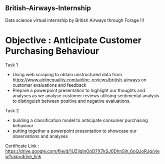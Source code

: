 ## British-Airways-Internship 
Data science virtual internship by British Airways through Forage !!!

# Objective : Anticipate Customer Purchasing Behaviour

Task 1
-  Using web scraping to obtain unstructured data from https://www.airlinequality.com/airline-reviews/british-airways on customer evaluations and feedback
-  Prepare a powerpoint presentation to highlight our thoughts and analyses as we analyse customer reviews utilising sentimental analysis to distinguish between positive and negative evaluations.


Task 2 
-  building a classification model to anticipate consumer purchasing behaviour
-  putting together a powerpoint presentation to showcase our observations and analyses


Certificate Link : https://drive.google.com/file/d/1UZjlglnOoD7X7kSJ0DhnSih_6oQJoRJg/view?usp=drive_link
